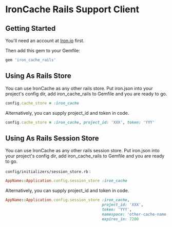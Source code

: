 # IronCache Rails Support Client

## Getting Started

You'll need an account at [Iron.io](http://www.iron.io) first.

Then add this gem to your Gemfile:

```ruby
gem 'iron_cache_rails'
```

## Using As Rails Store

You can use IronCache as any other rails store. Put iron.json into your project's config dir, add iron_cache_rails to Gemfile and you are ready to go.

```ruby
config.cache_store = :iron_cache
```

Alternatively, you can supply project_id and token in code.

```ruby
config.cache_store = :iron_cache, project_id: 'XXX', token: 'YYY'
```

## Using As Rails Session Store

You can use IronCache as any other rails session store. Put iron.json into your project's config dir, add iron_cache_rails to Gemfile and you are ready to go.

`config/initializers/session_store.rb` :

```ruby
AppName::Application.config.session_store :iron_cache
```

Alternatively, you can supply project_id and token in code.

```ruby
AppName::Application.config.session_store :iron_cache,
                                          project_id: 'XXX',
                                          token: 'YYY',
                                          namespace: 'other-cache-name',
                                          expires_in: 7200
```

